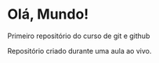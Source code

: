 # Olá, Mundo!
 Primeiro repositório do curso de git e github

 Repositório criado durante uma aula ao vivo.
